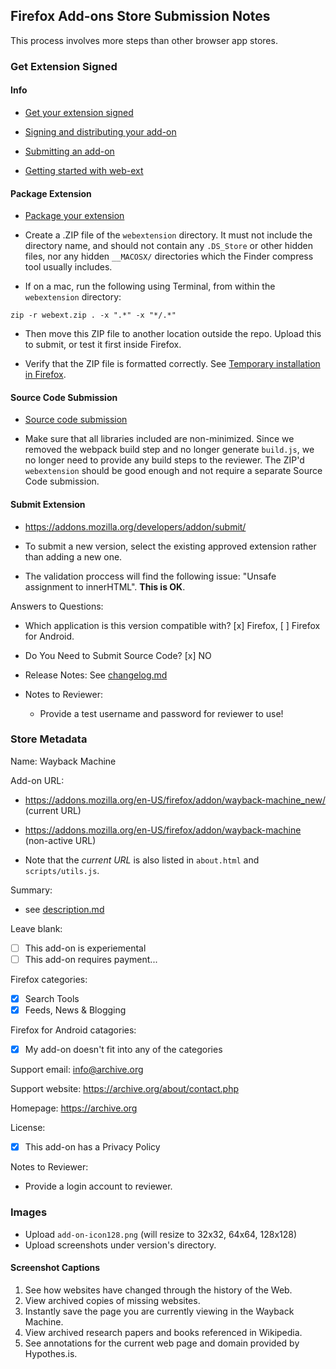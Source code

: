 ## Firefox Add-ons Store Submission Notes

This process involves more steps than other browser app stores.


### Get Extension Signed

#### Info

- [Get your extension signed](https://extensionworkshop.com/documentation/publish/#get-your-extension-signed)

- [Signing and distributing your add-on](https://extensionworkshop.com/documentation/publish/signing-and-distribution-overview/)

- [Submitting an add-on](https://extensionworkshop.com/documentation/publish/submitting-an-add-on/)

- [Getting started with web-ext](https://extensionworkshop.com/documentation/develop/getting-started-with-web-ext/)


#### Package Extension

- [Package your extension](https://extensionworkshop.com/documentation/publish/package-your-extension/)


- Create a .ZIP file of the `webextension` directory. It must not include the directory name, and should not contain any `.DS_Store` or other hidden files, nor any hidden `__MACOSX/` directories which the Finder compress tool usually includes.

- If on a mac, run the following using Terminal, from within the `webextension` directory:

```
zip -r webext.zip . -x ".*" -x "*/.*"
```
- Then move this ZIP file to another location outside the repo. Upload this to submit, or test it first inside Firefox.

- Verify that the ZIP file is formatted correctly. See [Temporary installation in Firefox](https://extensionworkshop.com/documentation/develop/temporary-installation-in-firefox/).


#### Source Code Submission

- [Source code submission](https://extensionworkshop.com/documentation/publish/source-code-submission/)

- Make sure that all libraries included are non-minimized. Since we removed the webpack build step and no longer generate `build.js`, we no longer need to provide any build steps to the reviewer. The ZIP'd `webextension` should be good enough and not require a separate Source Code submission.


#### Submit Extension

- https://addons.mozilla.org/developers/addon/submit/

- To submit a new version, select the existing approved extension rather than adding a new one.

- The validation proccess will find the following issue: "Unsafe assignment to innerHTML". **This is OK**.

Answers to Questions:

- Which application is this version compatible with? [x] Firefox, [ ] Firefox for Android.

- Do You Need to Submit Source Code? [x] NO

- Release Notes: See [changelog.md](../changelog.md)

- Notes to Reviewer:
  - Provide a test username and password for reviewer to use!


### Store Metadata

Name: Wayback Machine

Add-on URL:
- https://addons.mozilla.org/en-US/firefox/addon/wayback-machine_new/ (current URL)
- https://addons.mozilla.org/en-US/firefox/addon/wayback-machine (non-active URL)

- Note that the *current URL* is also listed in `about.html` and `scripts/utils.js`.

Summary:
- see [description.md](../description.md)

Leave blank:
- [ ] This add-on is experiemental
- [ ] This add-on requires payment...

Firefox categories:
- [x] Search Tools
- [x] Feeds, News & Blogging

Firefox for Android catagories:
- [x] My add-on doesn't fit into any of the categories

Support email: info@archive.org

Support website: https://archive.org/about/contact.php

Homepage: https://archive.org


License:

- [x] This add-on has a Privacy Policy

Notes to Reviewer:
- Provide a login account to reviewer.


### Images

- Upload `add-on-icon128.png` (will resize to 32x32, 64x64, 128x128)
- Upload screenshots under version's directory.


#### Screenshot Captions

1. See how websites have changed through the history of the Web.
2. View archived copies of missing websites.
3. Instantly save the page you are currently viewing in the Wayback Machine.
4. View archived research papers and books referenced in Wikipedia.
5. See annotations for the current web page and domain provided by Hypothes.is.

